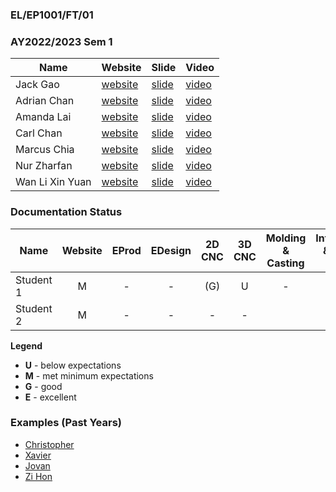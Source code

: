 ### EL/EP1001/FT/01
### AY2022/2023 Sem 1

| Name | Website | Slide | Video |
| ---- | ------- | ----- | ----- |
| Jack Gao | [website](https://gaoshengyuanjack.github.io/ep1001-jackgao/) | [slide]() | [video]()
| Adrian Chan | [website]() | [slide]() | [video]()
| Amanda Lai | [website](https://amandaljx.github.io/EP1000/) | [slide]() | [video]()
| Carl Chan | [website](https://cchan6969.github.io/FDFAB-AY22-23-S1-Chan-Carl/index.html) | [slide]() | [video]()
| Marcus Chia | [website]() | [slide]() | [video]()
| Nur Zharfan | [website](https://zharkipas.github.io/Website/) | [slide]() | [video]()
| Wan Li Xin Yuan | [website](https://xyzdesign.github.io/FDFAB-AY22-23-S1-XinYuan/) | [slide]() | [video]()

### Documentation Status

| Name | Website | EProd | EDesign | 2D CNC | 3D CNC | Molding & Casting | Interface & App Prog | FProject |
| ---- | :-: | :-: | :-: | :-: | :-: | :-: | :-: | :-: |
| Student 1 | M | - | - | (G) | U | - |
| Student 2 | M | - | - | - | - |


**Legend**
- **U** - below expectations<br>
- **M** - met minimum expectations<br>
- **G** - good<br>
- **E** - excellent<br>

### Examples (Past Years)
- [Christopher](https://eatpoopandgrowstrong.github.io/FDFAB/hub/)
- [Xavier](https://plsspeccify.github.io/EP1001/)
- [Jovan](https://jovan66465.github.io/FDFAB_1914157_/)
- [Zi Hon](https://yewzihon.github.io/EP1001/finalPro.html#video)
